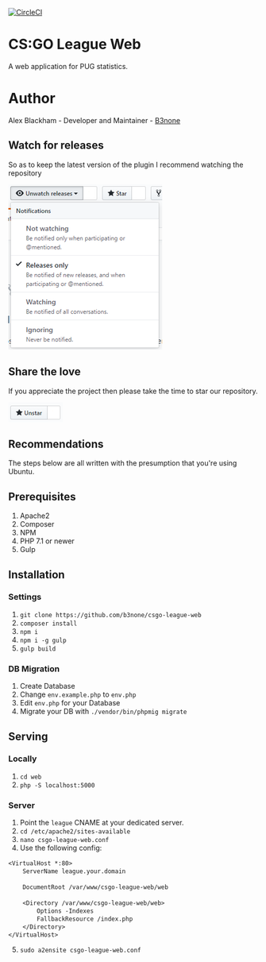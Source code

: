[![CircleCI](https://circleci.com/gh/csgo-league/csgo-league-web/tree/develop.svg?style=svg)](https://circleci.com/gh/csgo-league/csgo-league-web/tree/develop)

# CS:GO League Web
A web application for PUG statistics.

# Author
Alex Blackham - Developer and Maintainer - [B3none](https://github.com/b3none/)

## Watch for releases

So as to keep the latest version of the plugin I recommend watching the repository

![Watch releases](https://github.com/b3none/gdprconsent/raw/development/.github/README_ASSETS/watch_releases.png)

## Share the love

If you appreciate the project then please take the time to star our repository.

![Star us](https://github.com/b3none/gdprconsent/raw/development/.github/README_ASSETS/star_us.png)

## Recommendations
The steps below are all written with the presumption that you're using Ubuntu.

## Prerequisites
1. Apache2
2. Composer
3. NPM
4. PHP 7.1 or newer
5. Gulp


## Installation

### Settings
1. `git clone https://github.com/b3none/csgo-league-web`
2. `composer install`
3. `npm i`
4. `npm i -g gulp`
5. `gulp build`

### DB Migration
1. Create Database
2. Change `env.example.php` to `env.php`
3. Edit `env.php` for your Database
4. Migrate your DB with `./vendor/bin/phpmig migrate`


## Serving

### Locally
1. `cd web`
2. `php -S localhost:5000`

### Server 
1. Point the `league` CNAME at your dedicated server.
2. `cd /etc/apache2/sites-available`
3. `nano csgo-league-web.conf`
4. Use the following config:
```apacheconfig
<VirtualHost *:80>
    ServerName league.your.domain

    DocumentRoot /var/www/csgo-league-web/web

    <Directory /var/www/csgo-league-web/web>
        Options -Indexes
        FallbackResource /index.php
    </Directory>
</VirtualHost>
```
5. `sudo a2ensite csgo-league-web.conf`
